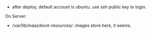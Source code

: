 
* after deploy, default account is ubuntu. use ssh public key to login.


On Server:
* /var/lib/maas/boot-resources/: images store here, it seems.